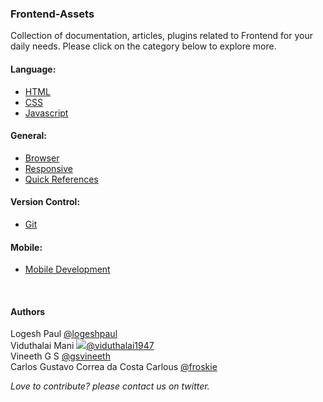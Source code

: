 <h3>Frontend-Assets</h3>
Collection of documentation, articles, plugins related to Frontend for your daily needs.
Please click on the category below to explore more.

#### Language:

* [HTML](https://github.com/logeshpaul/FrontEnd-Development-Resources/tree/master/HTML)
* [CSS](https://github.com/logeshpaul/FrontEnd-Development-Resources/tree/master/CSS)
* [Javascript](https://github.com/logeshpaul/FrontEnd-Development-Resources/tree/master/Javascript)

#### General:

* [Browser](https://github.com/logeshpaul/FrontEnd-Development-Resources/tree/master/Browser)
* [Responsive](https://github.com/logeshpaul/FrontEnd-Development-Resources/tree/master/Responsive)
* [Quick References](https://github.com/logeshpaul/FrontEnd-Development-Resources/tree/master/Quick-References)

#### Version Control:

* [Git](https://github.com/logeshpaul/FrontEnd-Development-Resources/tree/master/Git)

#### Mobile:

* [Mobile Development](https://github.com/logeshpaul/FrontEnd-Development-Resources/tree/master//Mobile-Development)

<br/>
<div>
<h4>Authors</h4>
<p>Logesh Paul <a href="http:/www.twitter.com/logeshpaul">@logeshpaul</a><br/>
Viduthalai Mani <a href="http:/www.twitter.com/viduthalai1947"><img src="https://twimg0-a.akamaihd.net/profile_images/2998611318/3363d34a20905e5894087e1c2f317382_bigger.png">@viduthalai1947</a><br/>
Vineeth G S <a href="http://twitter.com/gsvineeth">@gsvineeth</a><br/>
Carlos Gustavo Correa da Costa Carlous <a href="http://twitter.com/froskie">@froskie</a><br/>
</p>

<i>Love to contribute? please contact us on twitter.</i>
</div>
